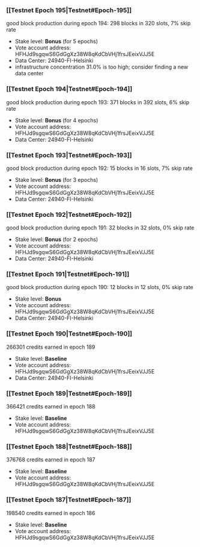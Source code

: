 ### [[Testnet Epoch 195|Testnet#Epoch-195]]
good block production during epoch 194: 298 blocks in 320 slots, 7% skip rate
* Stake level: **Bonus** (for 5 epochs)
* Vote account address: HFHJd9sgqwS6GdGgXz38W8qKdCbVHj1frsJEeixVJJ5E
* Data Center: 24940-FI-Helsinki
* infrastructure concentration 31.0% is too high; consider finding a new data center
### [[Testnet Epoch 194|Testnet#Epoch-194]]
good block production during epoch 193: 371 blocks in 392 slots, 6% skip rate
* Stake level: **Bonus** (for 4 epochs)
* Vote account address: HFHJd9sgqwS6GdGgXz38W8qKdCbVHj1frsJEeixVJJ5E
* Data Center: 24940-FI-Helsinki
### [[Testnet Epoch 193|Testnet#Epoch-193]]
good block production during epoch 192: 15 blocks in 16 slots, 7% skip rate
* Stake level: **Bonus** (for 3 epochs)
* Vote account address: HFHJd9sgqwS6GdGgXz38W8qKdCbVHj1frsJEeixVJJ5E
* Data Center: 24940-FI-Helsinki
### [[Testnet Epoch 192|Testnet#Epoch-192]]
good block production during epoch 191: 32 blocks in 32 slots, 0% skip rate
* Stake level: **Bonus** (for 2 epochs)
* Vote account address: HFHJd9sgqwS6GdGgXz38W8qKdCbVHj1frsJEeixVJJ5E
* Data Center: 24940-FI-Helsinki
### [[Testnet Epoch 191|Testnet#Epoch-191]]
good block production during epoch 190: 12 blocks in 12 slots, 0% skip rate
* Stake level: **Bonus**
* Vote account address: HFHJd9sgqwS6GdGgXz38W8qKdCbVHj1frsJEeixVJJ5E
* Data Center: 24940-FI-Helsinki
### [[Testnet Epoch 190|Testnet#Epoch-190]]
266301 credits earned in epoch 189
* Stake level: **Baseline**
* Vote account address: HFHJd9sgqwS6GdGgXz38W8qKdCbVHj1frsJEeixVJJ5E
* Data Center: 24940-FI-Helsinki
### [[Testnet Epoch 189|Testnet#Epoch-189]]
366421 credits earned in epoch 188
* Stake level: **Baseline**
* Vote account address: HFHJd9sgqwS6GdGgXz38W8qKdCbVHj1frsJEeixVJJ5E
### [[Testnet Epoch 188|Testnet#Epoch-188]]
376768 credits earned in epoch 187
* Stake level: **Baseline**
* Vote account address: HFHJd9sgqwS6GdGgXz38W8qKdCbVHj1frsJEeixVJJ5E
### [[Testnet Epoch 187|Testnet#Epoch-187]]
198540 credits earned in epoch 186
* Stake level: **Baseline**
* Vote account address: HFHJd9sgqwS6GdGgXz38W8qKdCbVHj1frsJEeixVJJ5E
